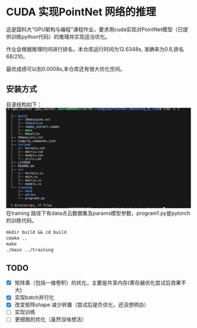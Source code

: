 # CUDA 实现PointNet 网络的推理
这是国科大"GPU架构与编程"课程作业，要求用cuda实现对PointNet模型（已提供训练python代码）的推理并实现适当优化。

作业会根据推理时间进行排名，本仓库运行时间为12.6348s, 准确率为0.8,排名68/210。

最优成绩可以到0.0008s,本仓库还有很大优化空间。
## 安装方式
目录结构如下：
![alt text](image.png)
在training 路径下有data点云数据集及params模型参数，program1.py是pytorch的训练代码。

```
mkdir build && cd build
cmake ..
make
./main ../training
```
## TODO

- [x] 矩阵乘（包括一维卷积）的优化，主要是共享内存(寄存器优化尝试后效果不大)
- [x] 实现batch并行化  
- [x] 改变矩阵shape 减少转置（尝试后是负优化，还没想明白）
- [ ] 实现训练
- [ ] 更细致的优化（虽然没啥想法）
